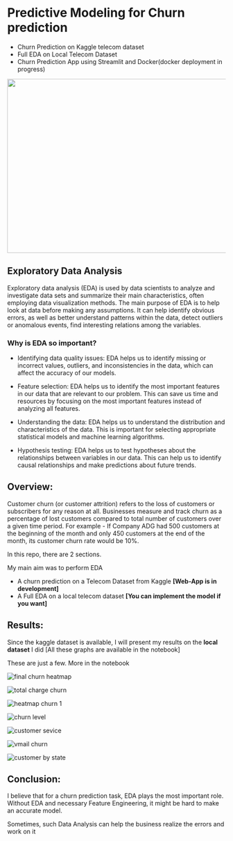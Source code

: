 # Predictive Modeling for Churn prediction
- Churn Prediction on Kaggle telecom dataset
- Full EDA on Local Telecom Dataset
- Churn Prediction App using Streamlit and Docker(docker deployment in progress) 

<p align="center">
  <img src="https://user-images.githubusercontent.com/85514219/229324776-bc6f484e-aa5d-4e65-84b1-ec7ad24fb41e.png", width="600" height="400">
</p>

## Exploratory Data Analysis

Exploratory data analysis (EDA) is used by data scientists to analyze and investigate data sets and summarize their main characteristics, often employing data visualization methods. The main purpose of EDA is to help look at data before making any assumptions. It can help identify obvious errors, as well as better understand patterns within the data, detect outliers or anomalous events, find interesting relations among the variables.
### Why is EDA so important?
 - Identifying data quality issues: EDA helps us to identify missing or incorrect values, outliers, and inconsistencies in the data, which can affect the accuracy of our models.

- Feature selection: EDA helps us to identify the most important features in our data that are relevant to our problem. This can save us time and resources by focusing on the most important features instead of analyzing all features.

- Understanding the data: EDA helps us to understand the distribution and characteristics of the data. This is important for selecting appropriate statistical models and machine learning algorithms.

- Hypothesis testing: EDA helps us to test hypotheses about the relationships between variables in our data. This can help us to identify causal relationships and make predictions about future trends.

## Overview:

Customer churn (or customer attrition) refers to the loss of customers or subscribers for any reason at all. Businesses measure and track churn as a percentage of lost customers compared to total number of customers over a given time period. For example - If Company ADG had 500 customers at the beginning of the month and only 450 customers at the end of the month, its customer churn rate would be 10%.

In this repo, there are 2 sections.

My main aim was to perform EDA

- A churn prediction on a Telecom Dataset from Kaggle **[Web-App is in development]**
- A Full EDA on a local telecom dataset **[You can implement the model if you want]**

## Results:

Since the kaggle dataset is available, I will present my results on the **local dataset** I did [All these graphs are available in the notebook]

These are just a few. More in the notebook

![final churn heatmap](https://user-images.githubusercontent.com/85514219/229324346-2a2a5487-c90b-46e4-803d-d41356443ab7.png)

![total charge churn](https://user-images.githubusercontent.com/85514219/229324347-6e2ad94e-105b-4ead-981b-fee258690956.png)

![heatmap churn 1](https://user-images.githubusercontent.com/85514219/229324348-9dde23e7-2b9a-4514-8c9e-b4fdc4a75547.png)

![churn level ](https://user-images.githubusercontent.com/85514219/229324349-e69a647e-89a2-4909-8681-8078f3806fe0.png)

![customer sevice](https://user-images.githubusercontent.com/85514219/229324350-a81e3fb5-b5f2-46b5-81bc-c77bf2939a10.png)

![vmail churn](https://user-images.githubusercontent.com/85514219/229324351-27e4be1d-48b9-40a5-a778-ce5d807b4573.png)

![customer by state](https://user-images.githubusercontent.com/85514219/229324352-551f9367-0e42-4b33-994b-9c07c68e7994.png)

## Conclusion:

I believe that for a churn prediction task, EDA plays the most important role. Without EDA and necessary Feature Engineering, it might be hard to make an accurate model.

Sometimes, such Data Analysis can help the business realize the errors and work on it

